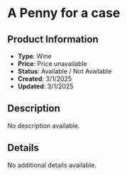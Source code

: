 # A Penny for a case

## Product Information
- **Type**: Wine
- **Price**: Price unavailable
- **Status**: Available / Not Available
- **Created**: 3/1/2025
- **Updated**: 3/1/2025

## Description
No description available.



## Details
No additional details available.
